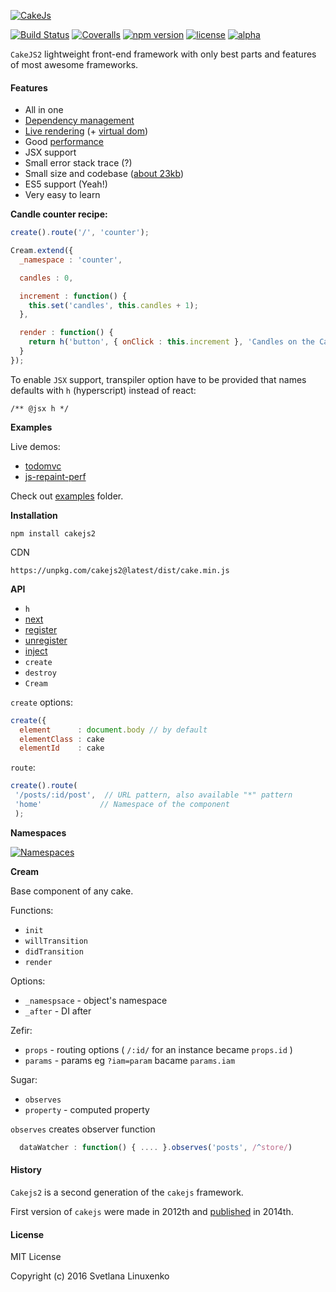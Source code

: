 [![CakeJs](https://raw.githubusercontent.com/linuxenko/cakejs/master/contrib/cakejs.png)](https://github.com/linuxenko/cakejs)

[![Build Status](https://img.shields.io/travis/linuxenko/cakejs.svg?style=flat-square)](https://travis-ci.org/linuxenko/cakejs) [![Coveralls](https://img.shields.io/coveralls/linuxenko/cakejs/master.svg?style=flat-square)](https://coveralls.io/github/linuxenko/cakejs) [![npm version](https://img.shields.io/npm/v/cakejs2.svg?style=flat-square)](https://www.npmjs.com/package/cakejs2) [![license](https://img.shields.io/github/license/linuxenko/cakejs.svg?style=flat-square)]() [![alpha](https://img.shields.io/badge/stability-Experimental-ff69b4.svg?style=flat-square)](https://github.com/linuxenko/cakejs)

`CakeJS2` lightweight front-end framework with only best parts and features of most awesome frameworks.

#### Features

  * All in one
  * [Dependency management](./contrib/di.md)
  * [Live rendering](./contrib/loop.md) (+ [virtual dom](https://github.com/linuxenko/basic-virtual-dom))
  * Good [performance](https://15lyfromsaturn.github.io/js-repaint-perfs/cakejs/index.html)
  * JSX support
  * Small error stack trace (?)
  * Small size and codebase ([about 23kb](https://unpkg.com/cakejs2@latest/dist/cake.min.js))
  * ES5 support (Yeah!)
  * Very easy to learn

**Candle counter recipe:**

```js
create().route('/', 'counter');

Cream.extend({
  _namespace : 'counter',

  candles : 0,

  increment : function() {
    this.set('candles', this.candles + 1);
  },

  render : function() {
    return h('button', { onClick : this.increment }, 'Candles on the Cake: ' + this.candles);
  }
});
```

To enable `JSX` support, transpiler option have to be provided that names defaults with `h` (hyperscript) instead of react:

```
/** @jsx h */
```

**Examples**

Live demos:

  * [todomvc](http://codepen.io/linuxenko/pen/jVRwLL)
  * [js-repaint-perf](https://15lyfromsaturn.github.io/js-repaint-perfs/cakejs/index.html)

Check out [examples](./examples) folder.

**Installation**

```
npm install cakejs2
```

CDN

```
https://unpkg.com/cakejs2@latest/dist/cake.min.js
```

**API**

  * `h`
  * [next](https://github.com/linuxenko/cakejs/blob/master/contrib/loop.md)
  * [register](https://github.com/linuxenko/cakejs/blob/master/contrib/di.md)
  * [unregister](https://github.com/linuxenko/cakejs/blob/master/contrib/di.md)
  * [inject](https://github.com/linuxenko/cakejs/blob/master/contrib/di.md)
  * `create`
  * `destroy`
  * `Cream`

`create` options:

```js
create({
  element      : document.body // by default
  elementClass : cake
  elementId    : cake

```

`route`:

```js
create().route(
 '/posts/:id/post',  // URL pattern, also available "*" pattern
 'home'             // Namespace of the component
 );

```

**Namespaces**

[![Namespaces](https://raw.githubusercontent.com/linuxenko/cakejs/master/contrib/namespaces.png)](http://i.imgur.com/USVdVuM.gifv)

**Cream**

Base component of any cake.

Functions:

  * `init`
  * `willTransition`
  * `didTransition`
  * `render`

Options:

  * `_namespsace` - object's namespace
  * `_after` - DI after

Zefir:

  * `props` - routing options ( `/:id/` for an instance became `props.id` )
  * `params` - params eg `?iam=param` bacame `params.iam`

Sugar:

  * `observes`
  * `property` - computed property

`observes` creates observer function

```js
  dataWatcher : function() { .... }.observes('posts', /^store/)
```

#### History

`Cakejs2` is a second generation of the `cakejs` framework.

First version of `cakejs` were made in 2012th and [published](https://github.com/linuxenko/cakejs/commit/ade98e2e84f56ca5b3f99b69fa30101172d30e6c) in 2014th.

#### License

MIT License

Copyright (c) 2016 Svetlana Linuxenko
